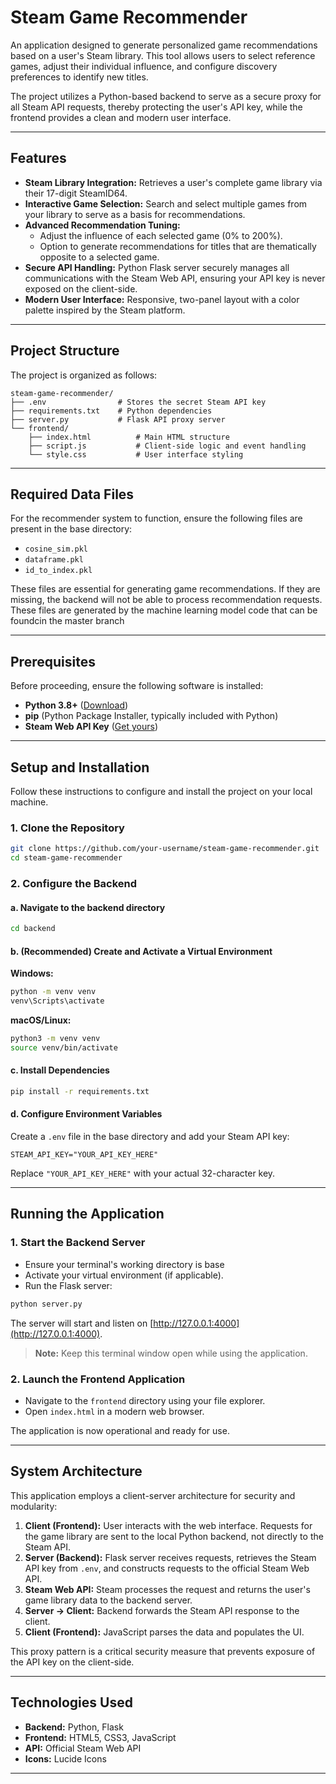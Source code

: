 # Steam Game Recommender

An application designed to generate personalized game recommendations based on a user's Steam library. This tool allows users to select reference games, adjust their individual influence, and configure discovery preferences to identify new titles.

The project utilizes a Python-based backend to serve as a secure proxy for all Steam API requests, thereby protecting the user's API key, while the frontend provides a clean and modern user interface.

---

## Features

- **Steam Library Integration:** Retrieves a user's complete game library via their 17-digit SteamID64.
- **Interactive Game Selection:** Search and select multiple games from your library to serve as a basis for recommendations.
- **Advanced Recommendation Tuning:**
  - Adjust the influence of each selected game (0% to 200%).
  - Option to generate recommendations for titles that are thematically opposite to a selected game.
- **Secure API Handling:** Python Flask server securely manages all communications with the Steam Web API, ensuring your API key is never exposed on the client-side.
- **Modern User Interface:** Responsive, two-panel layout with a color palette inspired by the Steam platform.

---

## Project Structure

The project is organized as follows:

```
steam-game-recommender/
├── .env                # Stores the secret Steam API key
├── requirements.txt    # Python dependencies
├── server.py           # Flask API proxy server
└── frontend/
    ├── index.html          # Main HTML structure
    ├── script.js           # Client-side logic and event handling
    └── style.css           # User interface styling
```

---

## Required Data Files

For the recommender system to function, ensure the following files are present in the base directory:

- `cosine_sim.pkl`
- `dataframe.pkl`
- `id_to_index.pkl`

These files are essential for generating game recommendations. If they are missing, the backend will not be able to process recommendation requests. These files are generated by the machine learning model code that can be foundcin the master branch

---

## Prerequisites

Before proceeding, ensure the following software is installed:

- **Python 3.8+** ([Download](https://www.python.org/))
- **pip** (Python Package Installer, typically included with Python)
- **Steam Web API Key** ([Get yours](https://steamcommunity.com/dev/apikey))

---

## Setup and Installation

Follow these instructions to configure and install the project on your local machine.

### 1. Clone the Repository

```sh
git clone https://github.com/your-username/steam-game-recommender.git
cd steam-game-recommender
```

### 2. Configure the Backend

#### a. Navigate to the backend directory

```sh
cd backend
```

#### b. (Recommended) Create and Activate a Virtual Environment

**Windows:**
```sh
python -m venv venv
venv\Scripts\activate
```

**macOS/Linux:**
```sh
python3 -m venv venv
source venv/bin/activate
```

#### c. Install Dependencies

```sh
pip install -r requirements.txt
```

#### d. Configure Environment Variables

Create a `.env` file in the base directory and add your Steam API key:

```
STEAM_API_KEY="YOUR_API_KEY_HERE"
```

Replace `"YOUR_API_KEY_HERE"` with your actual 32-character key.

---

## Running the Application

### 1. Start the Backend Server

- Ensure your terminal's working directory is base
- Activate your virtual environment (if applicable).
- Run the Flask server:

```sh
python server.py
```

The server will start and listen on [http://127.0.0.1:4000](http://127.0.0.1:4000).

> **Note:** Keep this terminal window open while using the application.

### 2. Launch the Frontend Application

- Navigate to the `frontend` directory using your file explorer.
- Open `index.html` in a modern web browser.

The application is now operational and ready for use.

---

## System Architecture

This application employs a client-server architecture for security and modularity:

1. **Client (Frontend):** User interacts with the web interface. Requests for the game library are sent to the local Python backend, not directly to the Steam API.
2. **Server (Backend):** Flask server receives requests, retrieves the Steam API key from `.env`, and constructs requests to the official Steam Web API.
3. **Steam Web API:** Steam processes the request and returns the user's game library data to the backend server.
4. **Server → Client:** Backend forwards the Steam API response to the client.
5. **Client (Frontend):** JavaScript parses the data and populates the UI.

This proxy pattern is a critical security measure that prevents exposure of the API key on the client-side.

---

## Technologies Used

- **Backend:** Python, Flask
- **Frontend:** HTML5, CSS3, JavaScript
- **API:** Official Steam Web API
- **Icons:** Lucide Icons

---
